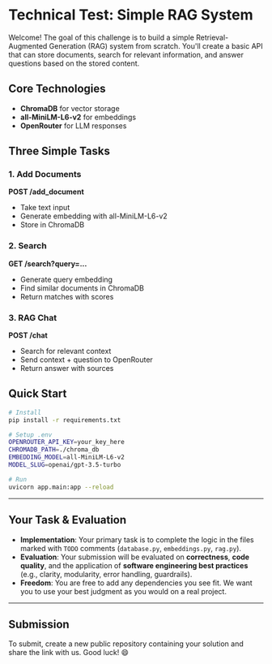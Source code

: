 # Technical Test: Simple RAG System

Welcome! The goal of this challenge is to build a simple Retrieval-Augmented Generation (RAG) system from scratch. You'll create a basic API that can store documents, search for relevant information, and answer questions based on the stored content.

## Core Technologies

- **ChromaDB** for vector storage
- **all-MiniLM-L6-v2** for embeddings  
- **OpenRouter** for LLM responses

## Three Simple Tasks

### 1. Add Documents
**POST /add_document**
- Take text input
- Generate embedding with all-MiniLM-L6-v2
- Store in ChromaDB

### 2. Search  
**GET /search?query=...**
- Generate query embedding
- Find similar documents in ChromaDB
- Return matches with scores

### 3. RAG Chat
**POST /chat**
- Search for relevant context
- Send context + question to OpenRouter
- Return answer with sources

## Quick Start

```bash
# Install
pip install -r requirements.txt

# Setup .env
OPENROUTER_API_KEY=your_key_here
CHROMADB_PATH=./chroma_db
EMBEDDING_MODEL=all-MiniLM-L6-v2
MODEL_SLUG=openai/gpt-3.5-turbo

# Run
uvicorn app.main:app --reload
```

-----

## Your Task & Evaluation

  * **Implementation**: Your primary task is to complete the logic in the files marked with `TODO` comments (`database.py`, `embeddings.py`, `rag.py`).
  * **Evaluation**: Your submission will be evaluated on **correctness**, **code quality**, and the application of **software engineering best practices** (e.g., clarity, modularity, error handling, guardrails).
  * **Freedom**: You are free to add any dependencies you see fit. We want you to use your best judgment as you would on a real project.

-----

## Submission

To submit, create a new public repository containing your solution and share the link with us. Good luck! 😄